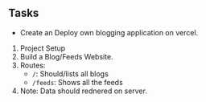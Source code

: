 ## Tasks

- Create an Deploy own blogging application on vercel.

1. Project Setup
2. Build a Blog/Feeds Website.
3. Routes:
   - `/`: Should/lists all blogs
   - `/feeds`: Shows all the feeds
4. Note: Data should rednered on server.

